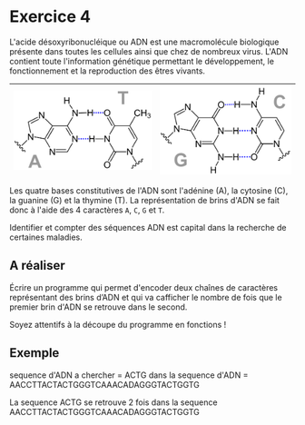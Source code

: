# Exercice 4

L'acide désoxyribonucléique ou ADN est une macromolécule biologique présente dans toutes les cellules ainsi que chez de nombreux virus. L'ADN contient toute l'information génétique permettant le développement, le fonctionnement et la reproduction des êtres vivants. 

|![AT](images/ADN_AT.png)|![CG](images/ADN_CG.png)|
|------------------------|------------------------|

Les quatre bases constitutives de l'ADN sont l'adénine (A), la cytosine (C), la guanine (G) et la thymine (T). La représentation de brins d'ADN se fait donc à l'aide des 4 caractères `A`, `C`, `G` et `T`.

Identifier et compter des séquences ADN est capital dans la recherche de certaines maladies.

## A réaliser

Écrire un programme qui permet d'encoder deux chaînes de caractères représentant des brins d’ADN et qui va cafficher le nombre de fois que le premier brin d'ADN se retrouve dans le second.

Soyez attentifs à la découpe du programme en fonctions !

## Exemple

sequence d'ADN a chercher = ACTG
dans la sequence d'ADN = AACCTTACTACTGGGTCAAACADAGGGTACTGGTG

La sequence ACTG se retrouve 2 fois dans la sequence AACCTTACTACTGGGTCAAACADAGGGTACTGGTG

